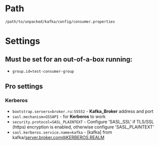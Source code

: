 #                  Path

`/path/to/unpacked/kafka/config/consumer.properties`









#                  Settings

##                 Must be set for an out-of-a-box running:

- `group.id=test-consumer-group`









##                 Pro settings

###                Kerberos

- `bootstrap.servers=broker.ru:55552` - **Kafka_Broker** address and port
- `sasl.mechanism=GSSAPI` - for **Kerberos** to work
- `security.protocol=SASL_PLAINTEXT` - Configure 'SASL_SSL' if TLS/SSL (https) encryption is enabled, otherwise configure 'SASL_PLAINTEXT'
- `sasl.kerberos.service.name=kafka` - [kafka] from kafka/server.broker.com@KERBEROS.REALM
